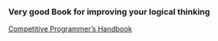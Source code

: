 ### Very good Book for improving your logical thinking

[Competitive Programmer’s Handbook](https://cses.fi/book/book.pdf)
